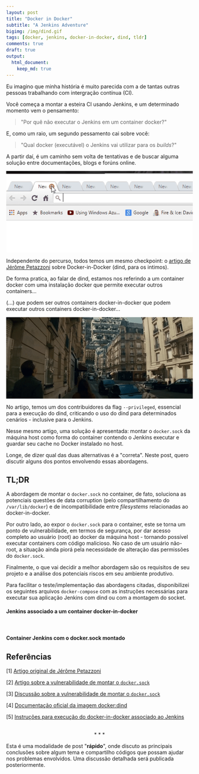 ```yaml
---
layout: post
title: "Docker in Docker"
subtitle: "A Jenkins Adventure"
bigimg: /img/dind.gif
tags: [docker, jenkins, docker-in-docker, dind, tldr]
comments: true
draft: true
output:
  html_document:
    keep_md: true
---
```


Eu imagino que minha história é muito parecida com a de tantas outras pessoas trabalhando com intergração contínua (CI).

Você começa a montar a esteira CI usando Jenkins, e um determinado momento vem o pensamento:

> "Por quê não executar o Jenkins em um container docker?"

E, como um raio, um segundo pessamento cai sobre você:

> "Qual docker (executável) o Jenkins vai utilizar para os *builds*?"

A partir daí, é um caminho sem volta de tentativas e de buscar alguma solução entre documentações, blogs e forúns online.

<center>
<img src="/img/tabs.gif" style="display: block; margin: auto;height: 220px;">
</center>

Independente do percurso, todos temos um mesmo checkpoint: o [artigo de Jérôme Petazzoni](http://jpetazzo.github.io/2015/09/03/do-not-use-docker-in-docker-for-ci/) sobre Docker-in-Docker (dind, para os intimos).

De forma pratica, ao falar de dind, estamos nos referindo a um container docker com uma instalação docker que permite executar outros containers...

(...) que podem ser outros containers docker-in-docker que podem executar outros containers docker-in-docker...

<center>
<img src="/img/inception.gif" style="display: block; margin: auto;height: 220px;">
</center>

No artigo, temos um dos contribuidores da flag `--privileged`, essencial para a execução do dind, criticando o uso do dind para determinados cenários - inclusive para o Jenkins.

Nesse mesmo artigo, uma solução é apresentada: montar o `docker.sock` da máquina host como forma do container contendo o Jenkins executar e guardar seu cache no Docker instalado no host.

Longe, de dizer qual das duas alternativas é a "correta". Neste post, quero discutir alguns dos pontos envolvendo essas abordagens.


## TL;DR

A abordagem de montar o `docker.sock` no container, de fato, soluciona as potenciais questões de data corruption (pelo compartilhamento do `/var/lib/docker`) e de incompatibilidade entre *filesystems* relacionadas ao docker-in-docker.

Por outro lado, ao expor o `docker.sock` para o container, este se torna um ponto de vulnerabilidade, em termos de segurança, por dar acesso completo ao usuário (root) ao docker da máquina host - tornando possível executar containers com código malicioso. No caso de um usuário não-root, a situação ainda piorá pela necessidade de alteração das permissões do `docker.sock`.

Finalmente, o que vai decidir a melhor abordagem são os requisitos de seu projeto e a análise dos potenciais riscos em seu ambiente produtivo.

Para facilitar o teste/implementação das abordagens citadas, disponibilizei os seguintes arquivos `docker-compose` com as instruções necessárias para executar sua aplicação Jenkins com dind ou com a montagem do socket.

#### Jenkins associado a um container docker-in-docker

<script src="https://gist.github.com/adelmofilho/5a30a87eaf1cd4a03052f37b516d6714.js"></script>

<br>

#### Container Jenkins com o docker.sock montado

<script src="https://gist.github.com/adelmofilho/5e4b2a57b402e218300332dd0a88a881.js"></script>


## Referências

[1] [Artigo original de Jérôme Petazzoni](http://jpetazzo.github.io/2015/09/03/do-not-use-docker-in-docker-for-ci/)

[2] [Artigo sobre a vulnerabilidade de montar o `docker.sock`](https://dreamlab.net/en/blog/post/abusing-dockersock-exposure/)

[3] [Discussão sobre a vulnerabilidade de montar o `docker.sock`](https://forums.docker.com/t/using-docker-in-a-dockerized-jenkins-container/322)

[4] [Documentação oficial da imagem docker:dind](https://hub.docker.com/_/docker)

[5] [Instruções para execução do docker-in-docker associado ao Jenkins](https://www.jenkins.io/doc/tutorials/create-a-pipeline-in-blue-ocean/)

<br>
<center>
* * *
</center>

Esta é uma modalidade de post "**rápido**", onde discuto as principais conclusões sobre algum tema e compartilho códigos que possam ajudar nos problemas envolvidos. Uma discussão detalhada será publicada posteriormente.